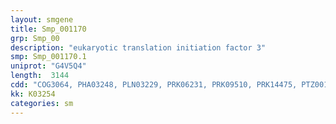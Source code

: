 ```yaml
---
layout: smgene
title: Smp_001170
grp: Smp_00
description: "eukaryotic translation initiation factor 3"
smp: Smp_001170.1
uniprot: "G4V5Q4"
length:  3144
cdd: "COG3064, PHA03248, PLN03229, PRK06231, PRK09510, PRK14475, PTZ00121, TIGR02168, cd09236, cl02111, cl14654, cl19495, cl20352, cl21478, cl22304, pfam01399, pfam05029, pfam07946, pfam13868, smart00753"
kk: K03254
categories: sm
---
```

